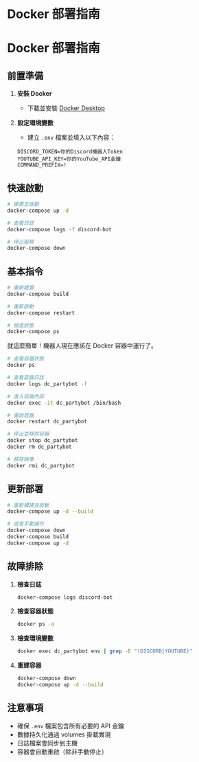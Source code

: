 # Docker 部署指南

# Docker 部署指南

## 前置準備

1. **安裝 Docker**
   - 下載並安裝 [Docker Desktop](https://www.docker.com/products/docker-desktop/)

2. **設定環境變數**
   - 建立 `.env` 檔案並填入以下內容：
   ```
   DISCORD_TOKEN=你的Discord機器人Token
   YOUTUBE_API_KEY=你的YouTube_API金鑰
   COMMAND_PREFIX=!
   ```

## 快速啟動

```bash
# 建置並啟動
docker-compose up -d

# 查看日誌
docker-compose logs -f discord-bot

# 停止服務
docker-compose down
```

## 基本指令

```bash
# 重新建置
docker-compose build

# 重新啟動
docker-compose restart

# 檢查狀態
docker-compose ps
```

就這麼簡單！機器人現在應該在 Docker 容器中運行了。

```bash
# 查看容器狀態
docker ps

# 查看容器日誌
docker logs dc_partybot -f

# 進入容器內部
docker exec -it dc_partybot /bin/bash

# 重啟容器
docker restart dc_partybot

# 停止並移除容器
docker stop dc_partybot
docker rm dc_partybot

# 移除映像
docker rmi dc_partybot
```

## 更新部署

```bash
# 重新構建並啟動
docker-compose up -d --build

# 或者手動操作
docker-compose down
docker-compose build
docker-compose up -d
```

## 故障排除

1. **檢查日誌**
   ```bash
   docker-compose logs discord-bot
   ```

2. **檢查容器狀態**
   ```bash
   docker ps -a
   ```

3. **檢查環境變數**
   ```bash
   docker exec dc_partybot env | grep -E "(DISCORD|YOUTUBE)"
   ```

4. **重建容器**
   ```bash
   docker-compose down
   docker-compose up -d --build
   ```

## 注意事項

- 確保 `.env` 檔案包含所有必要的 API 金鑰
- 數據持久化通過 volumes 掛載實現
- 日誌檔案會同步到主機
- 容器會自動重啟（除非手動停止）
